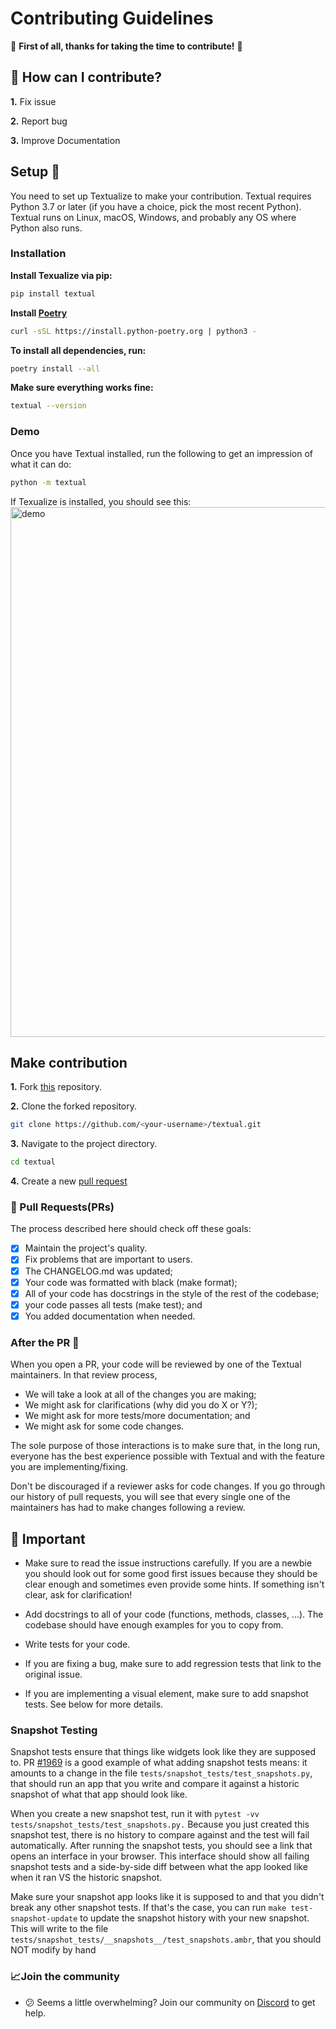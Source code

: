 # Contributing Guidelines

🎉 **First of all, thanks for taking the time to contribute!** 🎉

## 🤔 How can I contribute?

**1.** Fix issue

**2.** Report bug

**3.** Improve Documentation


## Setup 🚀
You need to set up Textualize to make your contribution. Textual requires Python 3.7 or later (if you have a choice, pick the most recent Python). Textual runs on Linux, macOS, Windows, and probably any OS where Python also runs.

### Installation

**Install Texualize via pip:**
```bash
pip install textual
```
**Install [Poetry](https://python-poetry.org/)**
```bash
curl -sSL https://install.python-poetry.org | python3 -
```
**To install all dependencies, run:**
```bash
poetry install --all
```
**Make sure everything works fine:**
```bash
textual --version
```
### Demo

Once you have Textual installed, run the following to get an impression of what it can do:

```bash
python -m textual
```
If Texualize is installed, you should see this:
<img width="848" alt="demo" src="https://github.com/clairecharles/textual/assets/67120042/62fd53c0-7ad6-4429-8751-5a713180b836">

## Make contribution
**1.** Fork [this](repo) repository.

**2.** Clone the forked repository.

```bash
git clone https://github.com/<your-username>/textual.git
```

**3.** Navigate to the project directory.

```bash
cd textual
```

**4.** Create a new [pull request](https://help.github.com/en/github/collaborating-with-issues-and-pull-requests/creating-a-pull-request)


### 📣 Pull Requests(PRs)

The process described here should check off these goals:

- [x] Maintain the project's quality.
- [x] Fix problems that are important to users.
- [x] The CHANGELOG.md was updated;
- [x] Your code was formatted with black (make format);
- [x] All of your code has docstrings in the style of the rest of the codebase;
- [x]  your code passes all tests (make test); and
- [x] You added documentation when needed.

### After the PR 🥳
When you open a PR, your code will be reviewed by one of the Textual maintainers.
In that review process,

- We will take a look at all of the changes you are making;
- We might ask for clarifications (why did you do X or Y?);
- We might ask for more tests/more documentation; and
- We might ask for some code changes.

The sole purpose of those interactions is to make sure that, in the long run, everyone has the best experience possible with Textual and with the feature you are implementing/fixing.

Don't be discouraged if a reviewer asks for code changes.
If you go through our history of pull requests, you will see that every single one of the maintainers has had to make changes following a review.



## 🛑 Important

- Make sure to read the issue instructions carefully. If you are a newbie you should look out for some good first issues because they should be clear enough and sometimes even provide some hints. If something isn't clear, ask for clarification!

- Add docstrings to all of your code (functions, methods, classes, ...). The codebase should have enough examples for you to copy from.

- Write tests for your code.

- If you are fixing a bug, make sure to add regression tests that link to the original issue.

- If you are implementing a visual element, make sure to add snapshot tests. See below for more details.

### Snapshot Testing
Snapshot tests ensure that things like widgets look like they are supposed to.
PR [#1969](https://github.com/Textualize/textual/pull/1969) is a good example of what adding snapshot tests means: it amounts to a change in the file ```tests/snapshot_tests/test_snapshots.py```, that should run an app that you write and compare it against a historic snapshot of what that app should look like.

When you create a new snapshot test, run it with ```pytest -vv tests/snapshot_tests/test_snapshots.py.```
Because you just created this snapshot test, there is no history to compare against and the test will fail automatically.
After running the snapshot tests, you should see a link that opens an interface in your browser.
This interface should show all failing snapshot tests and a side-by-side diff between what the app looked like when it ran VS the historic snapshot.

Make sure your snapshot app looks like it is supposed to and that you didn't break any other snapshot tests.
If that's the case, you can run ```make test-snapshot-update``` to update the snapshot history with your new snapshot.
This will write to the file ```tests/snapshot_tests/__snapshots__/test_snapshots.ambr```, that you should NOT modify by hand


### 📈Join the community

- 😕 Seems a little overwhelming? Join our community on [Discord](https://discord.gg/uNRPEGCV) to get help.
